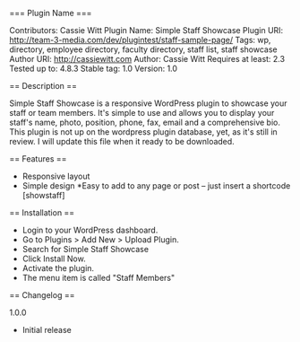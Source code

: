 === Plugin Name ===

Contributors: Cassie Witt
Plugin Name: Simple Staff Showcase
Plugin URI: http://team-3-media.com/dev/plugintest/staff-sample-page/
Tags: wp, directory, employee directory, faculty directory, staff list, staff showcase
Author URI: http://cassiewitt.com
Author: Cassie Witt
Requires at least: 2.3
Tested up to: 4.8.3
Stable tag: 1.0
Version: 1.0 

== Description ==

Simple Staff Showcase is a responsive WordPress plugin to showcase your staff or team members. It's simple to use and allows you to display your staff's name, photo, position, phone, fax, email and a comprehensive bio. This plugin is not up on the wordpress plugin database, yet, as it's still in review. I will update this file when it ready to be downloaded.


== Features ==
* Responsive layout
* Simple design
*Easy to add to any page or post – just insert a shortcode [showstaff]

== Installation ==
* Login to your WordPress dashboard.
* Go to Plugins > Add New > Upload Plugin.
* Search for Simple Staff Showcase
* Click Install Now.
* Activate the plugin.
* The menu item is called "Staff Members"

== Changelog ==

1.0.0

* Initial release
